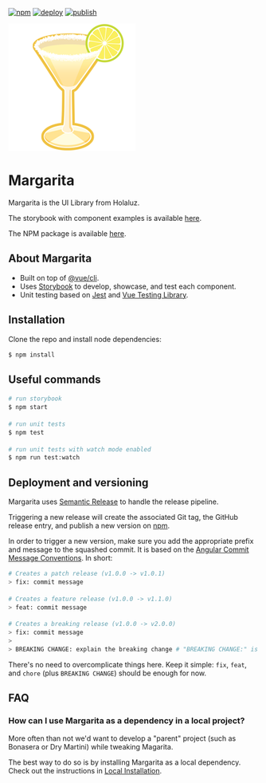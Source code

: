 [![npm](https://img.shields.io/npm/v/@holaluz/margarita.svg)](https://img.shields.io/npm/v/@holaluz/margarita.svg)
[![deploy](https://github.com/holaluz/margarita/workflows/Build%20and%20Deploy/badge.svg)](https://github.com/holaluz/margarita/workflows/Build%20and%20Deploy/badge.svg)
[![publish](https://github.com/holaluz/margarita/workflows/Publish%20NPM%20package/badge.svg)](https://github.com/holaluz/margarita/workflows/Publish%20NPM%20package/badge.svg)

![margarita](margarita.png)

# Margarita

Margarita is the UI Library from Holaluz.

The storybook with component examples is available [here](https://holaluz.github.io/margarita/).

The NPM package is available [here](https://www.npmjs.com/package/@holaluz/margarita/).


## About Margarita

* Built on top of [@vue/cli](https://cli.vuejs.org/).
* Uses [Storybook](https://github.com/storybooks/storybook) to develop, showcase, and test each component.
* Unit testing based on [Jest](https://jestjs.io/) and [Vue Testing Library](https://github.com/testing-library/vue-testing-library).


## Installation

Clone the repo and install node dependencies:

```bash
$ npm install
```


## Useful commands

```bash
# run storybook
$ npm start

# run unit tests
$ npm test

# run unit tests with watch mode enabled
$ npm run test:watch
```


## Deployment and versioning

Margarita uses [Semantic Release](https://github.com/semantic-release/semantic-release/) to handle the release pipeline.

Triggering a new release will create the associated Git tag, the GitHub release entry, and publish a new version on [npm](https://www.npmjs.com/package/@holaluz/margarita).

In order to trigger a new version, make sure you add the appropriate prefix and message to the squashed commit. It is based on the [Angular Commit Message Conventions](https://github.com/angular/angular.js/blob/master/DEVELOPERS.md#-git-commit-guidelines). In short:

```bash
# Creates a patch release (v1.0.0 -> v1.0.1)
> fix: commit message

# Creates a feature release (v1.0.0 -> v1.1.0)
> feat: commit message

# Creates a breaking release (v1.0.0 -> v2.0.0)
> fix: commit message
>
> BREAKING CHANGE: explain the breaking change # "BREAKING CHANGE:" is what triggers the breaking release
```

There's no need to overcomplicate things here. Keep it simple: `fix`, `feat`, and `chore` (plus `BREAKING CHANGE`) should be enough for now.

## FAQ

### How can I use Margarita as a dependency in a local project?

More often than not we'd want to develop a "parent" project (such as Bonasera or Dry Martini) while tweaking Magarita.

The best way to do so is by installing Margarita as a local dependency. Check out the instructions in [Local Installation](LOCAL_INSTALLATION.md).

